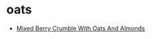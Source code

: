 # oats

 * [Mixed Berry Crumble With Oats And Almonds](index/m/mixed-berry-crumble-with-oats-and-almonds.json)
